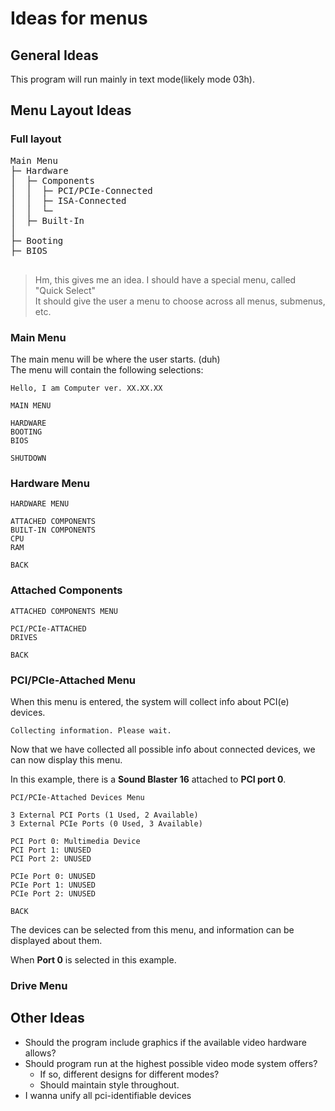 # Ideas for menus

## General Ideas
This program will run mainly in text mode(likely mode 03h).

## Menu Layout Ideas

### Full layout

<pre>
Main Menu
&#x251C;&#x2500; Hardware
&#x2502;  &#x251C;&#x2500; Components
&#x2502;  &#x2502;  &#x251C;&#x2500; PCI/PCIe-Connected
&#x2502;  &#x2502;  &#x251C;&#x2500; ISA-Connected
&#x2502;  &#x2502;  &#x2514;&#x2500;
&#x2502;  &#x251C;&#x2500; Built-In 
&#x2502;  
&#x251C;&#x2500; Booting
&#x251C;&#x2500; BIOS

</pre>

> Hm, this gives me an idea.  I should have a special menu, called "Quick Select"  
> It should give the user a menu to choose across all menus, submenus, etc.

### Main Menu
The main menu will be where the user starts. (duh)  
The menu will contain the following selections:  

    Hello, I am Computer ver. XX.XX.XX

    MAIN MENU

    HARDWARE
    BOOTING
    BIOS

    SHUTDOWN

### Hardware Menu
    HARDWARE MENU

    ATTACHED COMPONENTS
    BUILT-IN COMPONENTS
    CPU
    RAM

    BACK

### Attached Components
    ATTACHED COMPONENTS MENU

    PCI/PCIe-ATTACHED
    DRIVES

    BACK

### PCI/PCIe-Attached Menu
When this menu is entered, the system will collect info about PCI(e) devices.

    Collecting information. Please wait.

Now that we have collected all possible info about connected devices, 
we can now display this menu.

In this example, there is a **Sound Blaster 16** attached to **PCI port 0**.

    PCI/PCIe-Attached Devices Menu
    
    3 External PCI Ports (1 Used, 2 Available)
    3 External PCIe Ports (0 Used, 3 Available)

    PCI Port 0: Multimedia Device
    PCI Port 1: UNUSED
    PCI Port 2: UNUSED

    PCIe Port 0: UNUSED
    PCIe Port 1: UNUSED
    PCIe Port 2: UNUSED

    BACK

The devices can be selected from this menu, and information can be displayed about them.

When **Port 0** is selected in this example.

### Drive Menu

## Other Ideas
* Should the program include graphics if the available video hardware allows?
* Should program run at the highest possible video mode system offers?   
    * If so, different designs for different modes?
    * Should maintain style throughout.
* I wanna unify all pci-identifiable devices